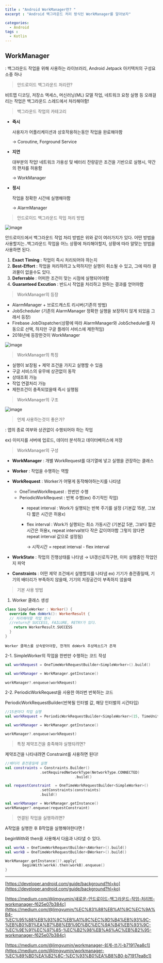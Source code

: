 ```yaml
---
title : "Android WorkManager란? "
excerpt : "Android 백그라운드 처리 방식인 WorkManager를 알아보자"

categories:
  - Android
tags :
  - Kotlin
---
```


## WorkManager

: 백그라운드 작업을 위해 사용하는 라이브러리, Android Jetpack 아키텍처의 구성요소중 하나 

> 안드로이드 백그라운드 처리란?

비트맵 디코딩, 저장소 액세스, 머신러닝(ML) 모델 작업, 네트워크 요청 실행 등 오래걸리는 작업은 백그라운드 스레드에서 처리해야함!

> 백그라운드 작업의 카테고리

- **즉시**

    사용자가 어플리케이션과 상호작용하는동안 작업을 완료해야함

    → Coroutine, Forground Service

- **지연**

    대부분의 작업! 네트워크 가용성 및 배터리 잔량같은 조건을 기반으로 실행시, 약간의 편차를 허용함 

    → WorkManager 

- **정시**

    작업을 정확한 시간에 실행해야함 

    → AlarmManager 

> 안드로이드 백그라운드 작업 처리 방법

![image](https://user-images.githubusercontent.com/53978090/121470800-aa87d380-c9f9-11eb-9066-63210ba7dabb.png)

안드로이드에서 백그라운드 작업 처리 방법은 위와 같이 여러가지가 있다. 어떤 방법을 사용할지는..백그라운드 작업을 어느 상황에 처리해야할지, 상황에 따라 알맞는 방법을 사용하면 된다. 

1. **Exact** **Timing** : 작업이 즉시 처리되어야 하는지 
2. **Best-Effort** : 작업을 처리하려고 노력하지만 실행이 취소될 수 있고, 그에 따라 결과물이 없을수도 있다.
3. **Deferrable** : 어떠한 조건이 맞는 시점에 실행되어야함 
4. **Guaranteed** **Excution** : 반드시 작업을 처리하고 원하는 결과를 얻어야함  

> WorkManager의 등장

- AlarmManager + 브로드캐스트 리시버(기존의 방법)
- JobScheduler (기존의 AlarmManager 정확한 실행을 보장하지 않게 되었음 그래서 등장)
- Firebase JobDispatcher(상황에 따라 AlarmManager와 JobScheduler를 자동으로 선택, 하지만 구글 플레이 서비스에 제한적임)
- 2018년에 등장한것이 WorkManager

![image](https://user-images.githubusercontent.com/53978090/121470827-b4113b80-c9f9-11eb-8edc-fd66335ddc30.png)

> WorkManager의 특징

- 실행이 보장됨 + 제약 조건을 가지고 실행할 수 있음
- 구글 서비스의 유무에 상관없이 동작
- 상태조회 가능
- 작업 연결처리 가능
- 제한조건이 충족되었을때 즉시 실행됨

> WorkManager의 구조

![image](https://user-images.githubusercontent.com/53978090/121470847-ba9fb300-c9f9-11eb-9ff3-e48eebad0bca.png)

> 언제 사용하는것이 좋은가?

: 앱의 종료 여부와 상관없이 수행되어야 하는 작업

ex) 이미지를 서버에 업로드, 데이터 분석하고 데이터베이스에 저장 

> WorkManager의 구성

- **WorkManager** : 개별 WorkRequest를 대기열에 넣고 실행을 관장하는 클래스
- **Worker** : 작업을 수행하는 역할
- **WorkRequest** : Worker가 어떻게 동작해야하는지를 나타냄
    - OneTimeWorkRequest : 한번만 수행
    - PeriodicWorkRequest : 반복 수행(ex) 주기적인 작업)
        - repeat interval : Work가 실행되는 반복 주기를 설정 (기본값 15분, 그보다 짧은 시간은 허용x)
        - flex interval : Work가 실행되는 최소 가동시간 (기본값 5분, 그보다 짧은 시간은 허용x, repeat interval보다 작은 값이여야함 그렇지 않다면 repeat interval 값으로 설정됨)

            → 시작시간 = repeat interval - flex interval 

- **WorkState** : 작업의 진행상태를 나타냄 → UI갱신로직구현, 이미 실행중인 작업인지 파악
- **Constraints** : 어떤 제약 조건에서 실행할지를 나타냄  ex) 기기가 충전중일때, 기기의 배터리가 부족하지 않을때, 기기의 저장공간이 부족하지 않을때

> 기본 사용 방법

1. Worker 클래스 생성

```kotlin
class SimpleWorker : Worker() {
  override fun doWork(): WorkerResult {
  // 처리해야할 작업 명시 
  //return은 SUCCESS, FAILURE, RETRY가 있다. 
    return WorkerResult.SUCCESS
  }
}
```

    Worker 클래스를 상속받아야함, 한개의 doWork 추상메소드가 존재

2-1. SimpleWorker의 작업을 한번만 수행하는 코드 작성

```kotlin
val workRequest = OneTimeWorkRequestBuilder<SimpleWorker>().build()

val workManager = WorkManager.getInstance()
        
workManager?.enqueue(workRequest)
```

2-2. PeriodicWorkRequest을 사용한 여러번 반복하는 코드

PeriodicWorkRequestBuilder(반복될 인터벌 값, 해당 인터벌의 시간타입) 

```kotlin
//15분마다 작업 실행 
val workRequest = PeriodicWorkRequestBuilder<SimpleWorker>(15, TimeUnit.MINUTES).build()

val workManager = WorkManager.getInstance()

workManager?.enqueue(workRequest)
```

> 특정 제약조건을 충족해야 실행되려면?

제약조건을 나타내려면 Constraint를 사용하면 된다!

```kotlin
//배터리 충전중일때 실행 
val constraints = Constraints.Builder()
                .setRequiredNetworkType(NetworkType.CONNECTED)
								.build()

val requestConstraint  = OneTimeWorkRequestBuilder<SimpleWorker>()
                .setConstraints(constraints)
                .build()

val workManager = WorkManager.getInstance()
workManager?.enqueue(requestConstraint)                
```

> 연결된 작업을 실행하려면?

A작업을 실행한 후 B작업을 실행해야한다면 !

beginWith와 then을 사용해서 다음과 나타낼 수 있다. 

```kotlin
val workA = OneTimeWorkRequestBuilder<AWorker>().build()
val workB = OneTimeWorkRequestBuilder<BWorker>().build()

WorkManager.getInstance()?.apply{
		beginWith(workA).then(workB).enqueue() 
}
```

---

[https://developer.android.com/guide/background?hl=ko](https://developer.android.com/guide/background?hl=ko)

[https://medium.com/@limgyumin/새로운-안드로이드-백그라운드-작업-처리법-workmanager-f625e07b384c](https://medium.com/@limgyumin/%EC%83%88%EB%A1%9C%EC%9A%B4-%EC%95%88%EB%93%9C%EB%A1%9C%EC%9D%B4%EB%93%9C-%EB%B0%B1%EA%B7%B8%EB%9D%BC%EC%9A%B4%EB%93%9C-%EC%9E%91%EC%97%85-%EC%B2%98%EB%A6%AC%EB%B2%95-workmanager-f625e07b384c)

[https://medium.com/@limgyumin/workmanager-쉽게-쓰기-b71917ea8c1](https://medium.com/@limgyumin/workmanager-%EC%89%BD%EA%B2%8C-%EC%93%B0%EA%B8%B0-b71917ea8c1)


